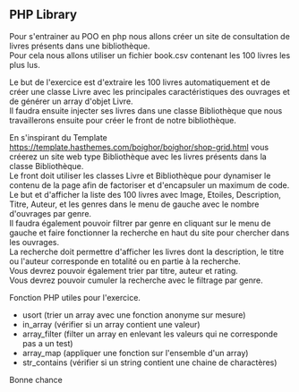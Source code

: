 ## PHP Library

Pour s'entrainer au POO en php nous allons créer un site de consultation de livres présents dans une bibliothèque.     
Pour cela nous allons utiliser un fichier book.csv contenant les 100 livres les plus lus.     
      
Le but de l'exercice est d'extraire les 100 livres automatiquement et de créer une classe Livre avec les principales caractéristiques des ouvrages et de générer un array d'objet Livre.     
Il faudra ensuite injecter ses livres dans une classe Bibliothèque que nous travaillerons ensuite pour créer le front de notre bibliothèque.    
      
En s'inspirant du Template https://template.hasthemes.com/boighor/boighor/shop-grid.html vous créerez un site web type Bibliothèque avec les livres présents dans la classe Bibliothèque.       
Le front doit utiliser les classes Livre et Bibliothèque pour dynamiser le contenu de la page afin de factoriser et d'encapsuler un maximum de code.        
Le but et d'afficher la liste des 100 livres avec Image, Etoiles, Description, Titre, Auteur, et les genres dans le menu de gauche avec le nombre d'ouvrages par genre.       
Il faudra également pouvoir filtrer par genre en cliquant sur le menu de gauche et faire fonctionner la recherche en haut du site pour chercher dans les ouvrages.      
La recherche doit permettre d'afficher les livres dont la description, le titre ou l'auteur corresponde en totalité ou en partie à la recherche.       
Vous devrez pouvoir également trier par titre, auteur et rating.      
Vous devrez pouvoir cumuler la recherche avec le filtrage par genre.       

Fonction PHP utiles pour l'exercice.
- usort (trier un array avec une fonction anonyme sur mesure)
- in_array (vérifier si un array contient une valeur)
- array_filter (filter un array en enlevant les valeurs qui ne corresponde pas a un test)
- array_map (appliquer une fonction sur l'ensemble d'un array)
- str_contains (vérifier si un string contient une chaine de charactères)
    
Bonne chance      
